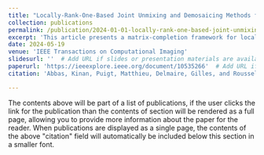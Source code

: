 ```yaml
---
title: "Locally-Rank-One-Based Joint Unmixing and Demosaicing Methods for Snapshot Spectral Images. Part I: a Matrix-Completion Framework"
collection: publications
permalink: /publication/2024-01-01-locally-rank-one-based-joint-unmixing-and-demosaicing-methods-for-snapshot-spectral-images
excerpt: 'This article presents a matrix-completion framework for locally-rank-one-based joint unmixing and demosaicing methods, focusing on advancements in snapshot spectral imaging.'
date: 2024-05-19
venue: 'IEEE Transactions on Computational Imaging'
slidesurl: ''  # Add URL if slides or presentation materials are available
paperurl: 'https://ieeexplore.ieee.org/document/10535266'  # Add URL if the paper is available online
citation: 'Abbas, Kinan, Puigt, Matthieu, Delmaire, Gilles, and Roussel, Gilles. (2024). &quot;Locally-Rank-One-Based Joint Unmixing and Demosaicing Methods for Snapshot Spectral Images. Part I: a Matrix-Completion Framework.&quot; <i>IEEE Transactions on Computational Imaging</i>. IEEE.'

---
```


The contents above will be part of a list of publications, if the user clicks the link for the publication than the contents of section will be rendered as a full page, allowing you to provide more information about the paper for the reader. When publications are displayed as a single page, the contents of the above "citation" field will automatically be included below this section in a smaller font.